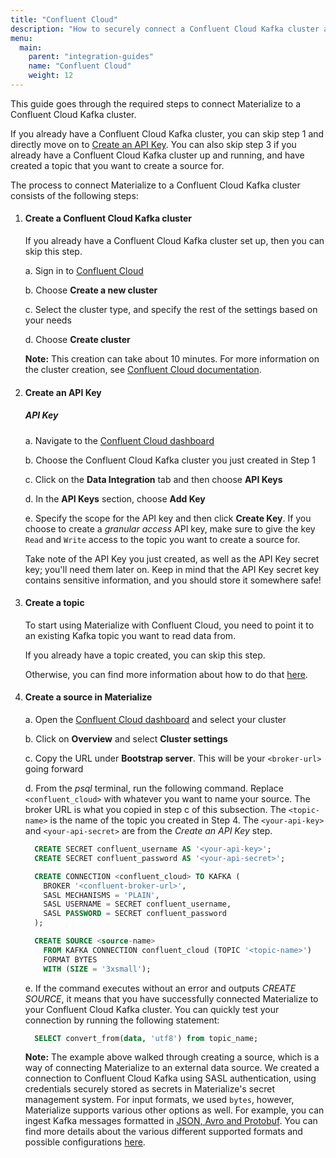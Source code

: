 ```yaml
---
title: "Confluent Cloud"
description: "How to securely connect a Confluent Cloud Kafka cluster as a source to Materialize."
menu:
  main:
    parent: "integration-guides"
    name: "Confluent Cloud"
    weight: 12
---
```


This guide goes through the required steps to connect Materialize to a Confluent Cloud Kafka cluster.

If you already have a Confluent Cloud Kafka cluster, you can skip step 1 and directly move on to [Create an API Key](#create-an-api-key). You can also skip step 3 if you already have a Confluent Cloud Kafka cluster up and running, and have created a topic that you want to create a source for.

The process to connect Materialize to a Confluent Cloud Kafka cluster consists of the following steps:
1. #### Create a Confluent Cloud Kafka cluster
    If you already have a Confluent Cloud Kafka cluster set up, then you can skip this step.

    a. Sign in to [Confluent Cloud](https://confluent.cloud/)

    b. Choose **Create a new cluster**

    c. Select the cluster type, and specify the rest of the settings based on your needs

    d. Choose **Create cluster**

    **Note:** This creation can take about 10 minutes. For more information on the cluster creation, see [Confluent Cloud documentation](https://docs.confluent.io/cloud/current/get-started/index.html#step-1-create-a-ak-cluster-in-ccloud).

2. #### Create an API Key
    ##### API Key
    a. Navigate to the [Confluent Cloud dashboard](https://confluent.cloud/)

    b. Choose the Confluent Cloud Kafka cluster you just created in Step 1

    c. Click on the **Data Integration** tab and then choose **API Keys**

    d. In the **API Keys** section, choose **Add Key**

    e. Specify the scope for the API key and then click **Create Key**. If you choose to create a _granular access_ API key, make sure to give the key `Read` and `Write` access to the topic you want to create a source for.

    Take note of the API Key you just created, as well as the API Key secret key; you'll need them later on. Keep in mind that the API Key secret key contains sensitive information, and you should store it somewhere safe!

3. #### Create a topic
    To start using Materialize with Confluent Cloud, you need to point it to an existing Kafka topic you want to read data from.

    If you already have a topic created, you can skip this step.

    Otherwise, you can find more information about how to do that [here](https://docs.confluent.io/cloud/current/get-started/index.html#step-2-create-a-ak-topic).

4. #### Create a source in Materialize
    a. Open the [Confluent Cloud dashboard](https://confluent.cloud/) and select your cluster

    b. Click on **Overview** and select **Cluster settings**

    c. Copy the URL under **Bootstrap server**. This will be your `<broker-url>` going forward

    d. From the _psql_ terminal, run the following command. Replace `<confluent_cloud>` with whatever you want to name your source. The broker URL is what you copied in step c of this subsection. The `<topic-name>` is the name of the topic you created in Step 4. The `<your-api-key>` and `<your-api-secret>` are from the _Create an API Key_ step.
    ```sql
      CREATE SECRET confluent_username AS '<your-api-key>';
      CREATE SECRET confluent_password AS '<your-api-secret>';

      CREATE CONNECTION <confluent_cloud> TO KAFKA (
        BROKER '<confluent-broker-url>',
        SASL MECHANISMS = 'PLAIN',
        SASL USERNAME = SECRET confluent_username,
        SASL PASSWORD = SECRET confluent_password
      );

      CREATE SOURCE <source-name>
        FROM KAFKA CONNECTION confluent_cloud (TOPIC '<topic-name>')
        FORMAT BYTES
        WITH (SIZE = '3xsmall');
    ```

    e. If the command executes without an error and outputs _CREATE SOURCE_, it means that you have successfully connected Materialize to your Confluent Cloud Kafka cluster. You can quickly test your connection by running the following statement:
    ```sql
      SELECT convert_from(data, 'utf8') from topic_name;
    ```

    **Note:** The example above walked through creating a source, which is a way of connecting Materialize to an external data source. We created a connection to Confluent Cloud Kafka using SASL authentication, using credentials securely stored as secrets in Materialize's secret management system. For input formats, we used `bytes`, however, Materialize supports various other options as well. For example, you can ingest Kafka messages formatted in [JSON, Avro and Protobuf](/sql/create-source/kafka/#supported-formats). You can find more details about the various different supported formats and possible configurations [here](/sql/create-source/kafka/).
